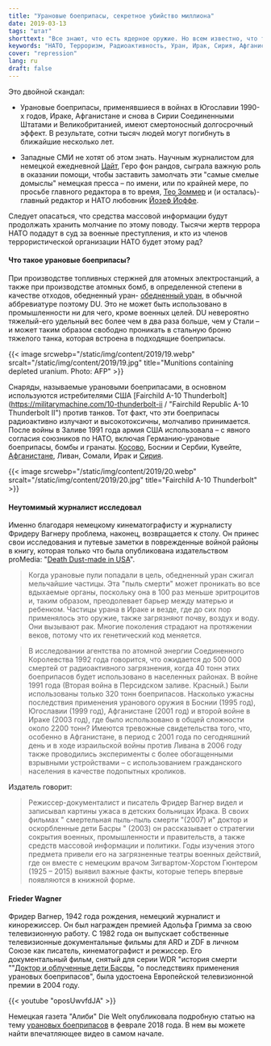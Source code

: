 ```yaml
---
title: "Урановые боеприпасы, секретное убийство миллиона"
date: 2019-03-13
tags: "штат"
shorttext: "Все знают, что есть ядерное оружие. Но всем известно, что террористы НАТО используют радиоактивные боеприпасы уже много лет?"
keywords: "НАТО, Терроризм, Радиоактивность, Уран, Ирак, Сирия, Афганистан, Косово, Сербия"
cover: "repression"
lang: ru
draft: false
---
```


Это двойной скандал:

  - Урановые боеприпасы, применявшиеся в войнах в Югославии 1990-х годов, Ираке, Афганистане и снова в Сирии Соединенными Штатами и Великобританией, имеют смертоносный долгосрочный эффект. В результате, сотни тысяч людей могут погибнуть в ближайшие несколько лет.

  - Западные СМИ не хотят об этом знать. Научным журналистом для немецкой ежедневной [Цайт](https://en.wikipedia.org/wiki/Die_Zeit "Ди Цайт"), Геро фон рандов, сыграла важную роль в оказании помощи, чтобы заставить замолчать эти "самые смелые домыслы" немецкая пресса – по имени, или по крайней мере, по просьбе главного редактора в то время, [Тео Зоммер](https://en.wikipedia.org/wiki/Theo_Sommer "Тео Зоммер") и (и осталась)-главный редактор и НАТО любовник [Йозеф Йоффе](https://en.wikipedia.org/wiki/Josef_Joffe "Йозеф Йоффе").

Следует опасаться, что средства массовой информации будут продолжать хранить молчание по этому поводу. Тысячи жертв террора НАТО подадут в суд за военные преступления, и кто из членов террористической организации НАТО будет этому рад?

#### Что такое урановые боеприпасы?

При производстве топливных стержней для атомных электростанций, а также при производстве атомных бомб, в определенной степени в качестве отходов, обедненный уран- [обедненный уран](https://en.wikipedia.org/wiki/Depleted_uranium "обедненный уран"), в обычной аббревиатуре поэтому DU. Это не может быть использовано в промышленности ни для чего, кроме военных целей. DU невероятно тяжелый-его удельный вес более чем в два раза больше, чем у Стали – и может таким образом свободно проникать в стальную броню тяжелого танка, которая встроена в подходящие боеприпасы.

{{< image srcwebp="/static/img/content/2019/19.webp" srcalt="/static/img/content/2019/19.jpg" title="Munitions containing depleted uranium. Photo: AFP" >}}

Снаряды, называемые урановыми боеприпасами, в основном используются истребителями США [Fairchild A-10 Thunderbolt] (https://militarymachine.com/10-thunderbolt-ii / "Fairchild Republic A-10 Thunderbolt II") против танков. Тот факт, что эти боеприпасы радиоактивно излучают и высокотоксичны, молчаливо принимается. После войны в Заливе 1991 года армия США использовала – с явного согласия союзников по НАТО, включая Германию-урановые боеприпасы, бомбы и гранаты. [Косово](https://www.telegraf.rs/english/2919524-new-disturbing-data-comes-from-italy-348-soldiers-died-from-depleted-uranium-on-kosovo-and-metohija "новые тревожные данные поступают из Италии: 348 солдат погибли от обедненного урана в Косово и Метохии"), Боснии и Сербии, Кувейте, [Афганистане](https://www.globalresearch.ca/depleted-uranium-ammunition-in-afghan-war-new-evidence/14642 "боеприпасы к Обедненному Урану в Афганской войне: новые доказательства"), Ливан, Сомали, Ирак и [Сирия](http://www.rudaw.net/english/middleeast/syria/15022017 "американские военные продолжали использовать в Сирии снаряды с обедненным ураном").

{{< image srcwebp="/static/img/content/2019/20.webp" srcalt="/static/img/content/2019/20.jpg" title="Fairchild A-10 Thunderbolt" >}}

#### Неутомимый журналист исследовал

Именно благодаря немецкому кинематографисту и журналисту Фридеру Вагнеру проблема, наконец, возвращается к столу. Он принес свои исследования и путевые заметки в поврежденные войной районы в книгу, которая только что была опубликована издательством proMedia: "[Death Dust-made in USA](https://www.amazon.com/Death-Dust-What-Happens-Bodies/dp/1883620074 "смерть в пыль: что происходит с мертвыми телами 1-е издание")".

> Когда урановые пули попадали в цель, обедненный уран сжигал мельчайшие частицы. Эта "пыль смерти" может проникать во все вдыхаемые органы, поскольку она в 100 раз меньше эритроцитов и, таким образом, преодолевает барьер между матерью и ребенком. Частицы урана в Ираке и везде, где до сих пор применялось это оружие, также загрязняют почву, воздух и воду. Они вызывают рак. Многие поколения страдают на протяжении веков, потому что их генетический код меняется.

> В исследовании агентства по атомной энергии Соединенного Королевства 1992 года говорится, что ожидается до 500 000 смертей от радиоактивного загрязнения, когда 40 тонн этих боеприпасов будет использовано в населенных районах. В войне 1991 года (Вторая война в Персидском заливе. Красный.) Были использованы только 320 тонн боеприпасов. Насколько ужасны последствия применения уранового оружия в Боснии (1995 год), Югославии (1999 год), Афганистане (2001 год) и второй войне в Ираке (2003 год), где было использовано в общей сложности около 2200 тонн? Имеются тревожные свидетельства того, что, особенно в Афганистане, в период с 2001 года по сегодняшний день и в ходе израильской войны против Ливана в 2006 году также проводились эксперименты с более обогащенными взрывными устройствами – с использованием гражданского населения в качестве подопытных кроликов.

Издатель говорит:

> Режиссер-документалист и писатель Фридер Вагнер видел и записывал картины ужаса в детских больницах Ирака. В своих фильмах " смертельная пыль-пыль смерти "(2007) и" доктор и оскорбленные дети Басры " (2003) он рассказывает о стратегии сокрытия военных, промышленности и правительств, а также средств массовой информации и политики. Годы изучения этого предмета привели его на загрязненные театры военных действий, где он вместе с немецким врачом Зигвартом-Хорстом Гюнтером (1925 – 2015) выявил важные факты, которые теперь впервые появляются в книжной форме.

#### Frieder Wagner

Фридер Вагнер, 1942 года рождения, немецкий журналист и кинорежиссер. Он был награжден премией Адольфа Гримма за свою телевизионную работу. С 1982 года он выпускает собственные телевизионные документальные фильмы для ARD и ZDF в личном Союзе как писатель, кинематографист и режиссер. Его документальный фильм, снятый для серии WDR "история смерти ""[Доктор и облученные дети Басры](https://www.imdb.com/title/tt2336518 "Der Arzt und die verstrahlten Kinder von Basra"), "о последствиях применения урановых боеприпасов", была удостоена Европейской телевизионной премии в 2004 году.

{{< youtube "oposUwvfdJA" >}}

Немецкая газета "Алиби" Die Welt опубликовала подробную статью на тему [урановых боеприпасов](https://www.welt.de/gesundheit/article173224341/Uran-Munition-Wie-schlimm-sind-die-gesundheitlichen-Folgen.html "Uran Munition-wie schlimm sind die Folgen") в феврале 2018 года. В нем вы можете найти впечатляющее видео в самом начале.
